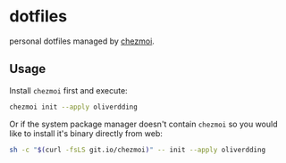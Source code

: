 # dotfiles

personal dotfiles managed by [chezmoi](https://www.chezmoi.io/).

## Usage

Install `chezmoi` first and execute:

```bash
chezmoi init --apply oliverdding
```

Or if the system package manager doesn't contain `chezmoi` so you would like to install it's binary directly from web:

```bash
sh -c "$(curl -fsLS git.io/chezmoi)" -- init --apply oliverdding
```
